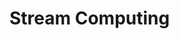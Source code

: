 <!-- TITLE: Stream Computing -->
<!-- SUBTITLE: A quick summary of Stream Computing -->

# Stream Computing